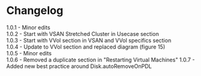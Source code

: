 # Changelog

1.0.1   -   Minor edits<br>
1.0.2   -   Start with VSAN Stretched Cluster in Usecase section<br>
1.0.3   -   Start with VVol section in VSAN and VVol specifics section<br>
1.0.4   -   Update to VVol section and replaced diagram (figure 15)<br>
1.0.5   -   Minor edits<br>
1.0.6   -   Removed a duplicate section in "Restarting Virtual Machines"
1.0.7   -   Added new best practice around Disk.autoRemoveOnPDL
